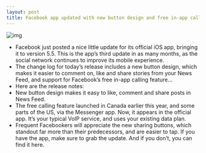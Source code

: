 ```yaml
---
layout: post
title: Facebook app updated with new button design and free in-app calling
---
```

![img](http://media.idownloadblog.com/wp-content/uploads/2013/02/facebook-5-5-update.png)
* Facebook just posted a nice little update for its official iOS app, bringing it to version 5.5. This is the app’s third update in as many months, as the social network continues to improve its mobile experience.
* The change log for today’s release includes a new button design, which makes it easier to comment on, like and share stories from your News Feed, and support for Facebook’s free in-app calling feature…
* Here are the release notes:
* New button design makes it easy to like, comment and share posts in News Feed.
* The free calling feature launched in Canada earlier this year, and some parts of the US, via the Messenger app. Now, it appears in the official app. It’s your typical VoIP service, and uses your existing data plan.
* Frequent Facebookers will appreciate the new sharing buttons, which standout far more than their predecessors, and are easier to tap. If you have the app, make sure to grab the update. And if you don’t, you can find it here.


